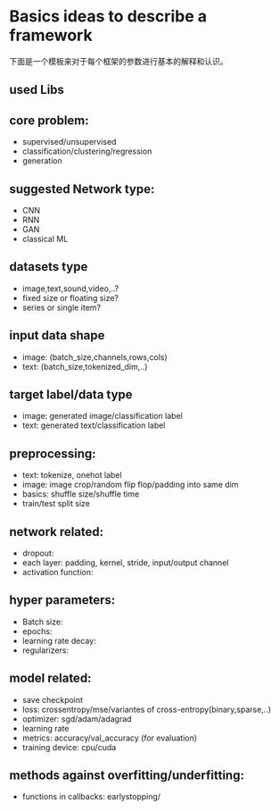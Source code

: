 # Basics ideas to describe a framework
下面是一个模板来对于每个框架的参数进行基本的解释和认识。

## used Libs

## core problem:
 - supervised/unsupervised
 - classification/clustering/regression
 - generation 

## suggested Network type:
 - CNN
 - RNN
 - GAN
 - classical ML

## datasets type 
 - image,text,sound,video,..?
 - fixed size or floating size?
 - series or single item?

## input data shape
 - image: (batch_size,channels,rows,cols)
 - text: (batch_size,tokenized_dim,..)

## target label/data type
 - image: generated image/classification label
 - text: generated text/classification label
 
## preprocessing:
 - text: tokenize, onehot label
 - image: image crop/random flip flop/padding into same dim
 - basics: shuffle size/shuffle time
 - train/test split size

## network related:
 - dropout:
 - each layer: padding, kernel, stride, input/output channel
 - activation function:

## hyper parameters:
 - Batch size:
 - epochs:
 - learning rate decay:
 - regularizers:

## model related:
 - save checkpoint
 - loss: crossentropy/mse/variantes of cross-entropy(binary,sparse,..)
 - optimizer: sgd/adam/adagrad
 - learning rate
 - metrics: accuracy/val_accuracy (for evaluation)
 - training device: cpu/cuda

## methods against overfitting/underfitting:
 - functions in callbacks: earlystopping/